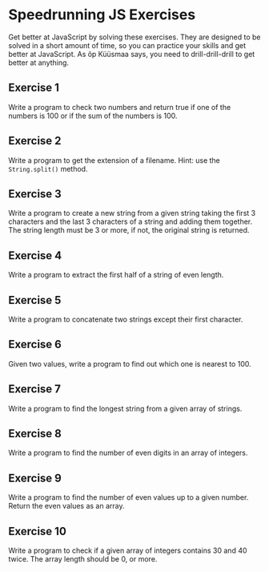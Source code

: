 # Speedrunning JS Exercises
Get better at JavaScript by solving these exercises. They are designed to be solved in a short amount of time, so you can practice your skills and get better at JavaScript. As õp Küüsmaa says, you need to drill-drill-drill to get better at anything.

## Exercise 1
Write a program to check two numbers and return true if one of the numbers is 100 or if the sum of the numbers is 100.

## Exercise 2
Write a program to get the extension of a filename. Hint: use the `String.split()` method.

## Exercise 3
Write a program to create a new string from a given string taking the first 3 characters and the last 3 characters of a string and adding them together. The string length must be 3 or more, if not, the original string is returned.

## Exercise 4
Write a program to extract the first half of a string of even length.

## Exercise 5
Write a program to concatenate two strings except their first character.

## Exercise 6
Given two values, write a program to find out which one is nearest to 100.

## Exercise 7
Write a program to find the longest string from a given array of strings.

## Exercise 8
Write a program to find the number of even digits in an array of integers.

## Exercise 9
Write a program to find the number of even values up to a given number. Return the even values as an array.

## Exercise 10
Write a program to check if a given array of integers contains 30 and 40 twice. The array length should be 0, or more.
